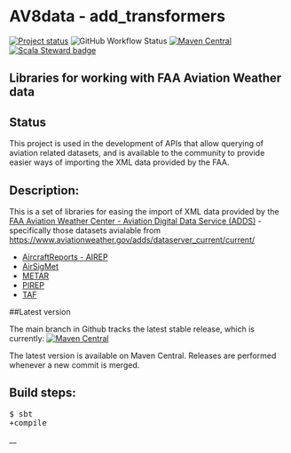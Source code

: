 # AV8data - add_transformers

[![Project status](https://img.shields.io/badge/status-active-brightgreen.svg)](#status)
![GitHub Workflow Status](https://img.shields.io/github/workflow/status/av8data/add_transformers/Deploy%20Scala%20CI)
[![Maven Central](https://maven-badges.herokuapp.com/maven-central/com.av8data/add_transformers-tafdata_2.12/badge.svgg)][maven-central]
[![Scala Steward badge](https://img.shields.io/badge/Scala_Steward-helping-blue.svg?style=flat&logo=data:image/png;base64,iVBORw0KGgoAAAANSUhEUgAAAA4AAAAQCAMAAAARSr4IAAAAVFBMVEUAAACHjojlOy5NWlrKzcYRKjGFjIbp293YycuLa3pYY2LSqql4f3pCUFTgSjNodYRmcXUsPD/NTTbjRS+2jomhgnzNc223cGvZS0HaSD0XLjbaSjElhIr+AAAAAXRSTlMAQObYZgAAAHlJREFUCNdNyosOwyAIhWHAQS1Vt7a77/3fcxxdmv0xwmckutAR1nkm4ggbyEcg/wWmlGLDAA3oL50xi6fk5ffZ3E2E3QfZDCcCN2YtbEWZt+Drc6u6rlqv7Uk0LdKqqr5rk2UCRXOk0vmQKGfc94nOJyQjouF9H/wCc9gECEYfONoAAAAASUVORK5CYII=)](https://scala-steward.org)

## Libraries for working with FAA Aviation Weather data

## Status

This project is used in the development of APIs that allow querying of aviation related datasets, and is available to the community to provide easier ways of importing the XML data provided by the FAA.

## Description:
This is a set of libraries for easing the import of XML data provided by the [FAA Aviation Weather Center - Aviation Digital Data Service (ADDS)](https://aviationweather.gov/adds/) - specifically those datasets avialable from https://www.aviationweather.gov/adds/dataserver_current/current/
* [AircraftReports - AIREP](https://aviationweather.gov/dataserver/example?datatype=airep)
* [AirSigMet](https://aviationweather.gov/dataserver/example?datatype=airsigmet)
* [METAR](https://aviationweather.gov/dataserver/example?datatype=metar)
* [PIREP](https://aviationweather.gov/dataserver/example?datatype=metar)
* [TAF](https://aviationweather.gov/dataserver/example?datatype=taf)

##Latest version

The main branch in Github tracks the latest stable release, which is currently: [![Maven Central](https://maven-badges.herokuapp.com/maven-central/com.av8datal/add_transformers-aircraftreports/badge.svg)][maven-central]

The latest version is available on Maven Central. Releases are performed whenever a new commit is merged.

## Build steps:

<pre>$ sbt
+compile
</pre>
__


[maven-central]: https://search.maven.org/search?q=g:com.av8data
